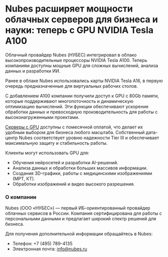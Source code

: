 # **Nubes расширяет мощности облачных серверов для бизнеса и науки: теперь с GPU NVIDIA Tesla A100**

Облачный провайдер Nubes (НУБЕС) интегрировал в облако высокопроизводительные процессоры NVIDIA Tesla A100. Теперь компаниям доступны мощные GPU для сложных вычислений, анализа данных и разработки ИИ.

Ранее в облаке Nubes использовались карты NVIDIA Tesla A16, в первую очередь предназначенные для виртуальных рабочих столов.

С добавлением A100 компании получили доступ к GPU с 80Gb памяти, которые поддерживают многопоточность и динамическую оптимизацию вычислений. Эти функции обеспечивают ускорение обработки данных и превосходную производительность для работы с высоконагруженными проектами.

[Серверы с GPU](https://nubes.ru/cloud/resources/gpu-servers) доступны с помесячной оплатой, что делает их удобным выбором для бизнеса любого масштаба. Собственный дата-центр Nubes соответствует уровню надежности Tier III и обеспечивает максимальную защиту и стабильность работы.

Клиенты могут использовать GPU для:

- Обучения нейросетей и разработки AI-решений.
- Анализа данных и обработки больших массивов информации.
- Создания 3D-графики, работы с медицинскими изображениями (МРТ, КТ).
- Обработки изображений и видео высокого разрешения.

### О компании

Nubes (ООО «НУБЕС») — первый ИБ-ориентированный провайдер облачных сервисов в России. Компания сертифицирована для работы с персональными данными и предлагает широкий спектр решений для бизнеса.

Для получения дополнительной информации обращайтесь в  Nubes:

- Телефон: +7 (495) 789-4135
- Электронная почта: [info@nubes.ru](mailto:info@nubes.ru)
